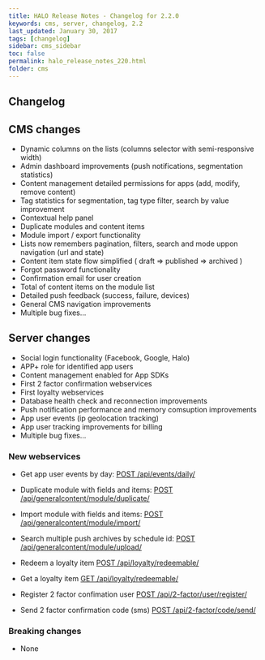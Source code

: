 ```yaml
---
title: HALO Release Notes - Changelog for 2.2.0
keywords: cms, server, changelog, 2.2
last_updated: January 30, 2017
tags: [changelog]
sidebar: cms_sidebar
toc: false
permalink: halo_release_notes_220.html
folder: cms
---
```


## Changelog

## CMS changes
- Dynamic columns on the lists (columns selector with semi-responsive width)
- Admin dashboard improvements (push notifications, segmentation statistics)
- Content management detailed permissions for apps (add, modify, remove content)
- Tag statistics for segmentation, tag type filter, search by value improvement
- Contextual help panel
- Duplicate modules and content items
- Module import / export functionality
- Lists now remembers pagination, filters, search and mode uppon navigation (url and state)
- Content item state flow simplified ( draft => published => archived )
- Forgot password functionality
- Confirmation email for user creation
- Total of content items on the module list
- Detailed push feedback (success, failure, devices)
- General CMS navigation improvements
- Multiple bug fixes...

## Server changes
- Social login functionality (Facebook, Google, Halo)
- APP+ role for identified app users
- Content management enabled for App SDKs
- First 2 factor confirmation webservices
- First loyalty webservices
- Database health check and reconnection improvements
- Push notification performance and memory comsuption improvements
- App user events (ip geolocation tracking)
- App user tracking improvements for billing
- Multiple bug fixes...

### New webservices

- Get app user events by day: 
[POST /api/events/daily/](https://halo.mobgen.com/api/docs/#!/Events-_Daily/createDailyEvent)

- Duplicate module with fields and items: 
[POST /api/generalcontent/module/duplicate/](https://halo.mobgen.com/api/docs/#!/General_content_-_Module/duplicateModule)

- Import module with fields and items:
[POST /api/generalcontent/module/import/](https://halo.mobgen.com/api/docs/#!/General_content_-_Module/importModule)

- Search multiple push archives by schedule id:
[POST /api/generalcontent/module/upload/](https://halo.mobgen.com/api/docs/#!/Push_-_Archive/push_archive_search)

- Redeem a loyalty item
[POST /api/loyalty/redeemable/](https://halo.mobgen.com/api/docs/#!/Loyalty_-_Redeemable/loyalty_redeemable_create)

- Get a loyalty item
[GET /api/loyalty/redeemable/](https://halo.mobgen.com/api/docs/#!/Loyalty_-_Redeemable/loyalty_redeemable_list)

- Register 2 factor confimation user
[POST /api/2-factor/user/register/](https://halo.mobgen.com/api/docs/#!/2-factor_-_User/2-factor_register)

- Send 2 factor confirmation code (sms)
[POST /api/2-factor/code/send/](https://halo.mobgen.com/api/docs/#!/2-factor_-_Code/2-factor_send_code)

### Breaking changes

- None


